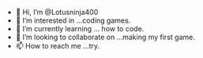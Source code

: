 - 👋 Hi, I’m @Lotusninja400
- 👀 I’m interested in ...coding games.
- 🌱 I’m currently learning ... how to code.
- 💞️ I’m looking to collaborate on ...making my first game.
- 📫 How to reach me ...try.


